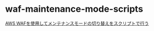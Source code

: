 # waf-maintenance-mode-scripts

[AWS WAFを使用してメンテナンスモードの切り替えをスクリプトで行う](https://go-to-k.hatenablog.com/entry/2021/08/15/023226)
